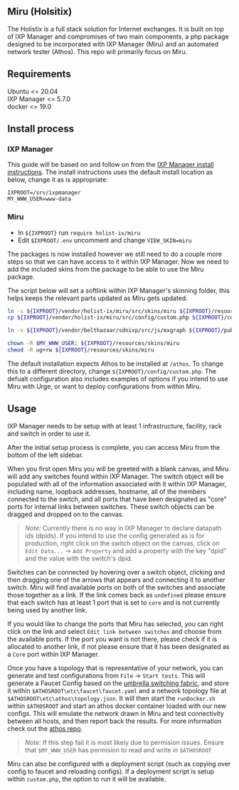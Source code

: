 ## Miru (Holsitix)

The Holistix is a full stack solution for Internet exchanges. It is built on top of IXP Manager and compromises of two main components, a php package designed to be incorporated with IXP Manager (Miru) and an automated network tester (Athos). This repo will primarily focus on Miru.

## Requirements

Ubuntu <= 20.04  
IXP Manager <= 5.7.0  
docker <= 19.0

## Install process

### IXP Manager
This guide will be based on and follow on from the [IXP Manager install instructions](https://docs.ixpmanager.org/install/automated-script/). The install instructions uses the default install location as below, change it as is appropriate:

```
IXPROOT=/srv/ixpmanager
MY_WWW_USER=www-data
```

### Miru
    
- In `${IXPROOT}` run `require holist-ix/miru`
- Edit `$IXPROOT/.env` uncomment and change `VIEW_SKIN=miru`

The packages is now installed however we still need to do a couple more steps so that we can have access to it within IXP Manager. Now we need to add the included skins from the package to be able to use the Miru package.

The script below will set a softlink within IXP Manager's skinning folder, this helps keeps the relevant parts updated as Miru gets updated.

```bash
ln -s ${IXPROOT}/vendor/holist-ix/miru/src/skins/miru ${IXPROOT}/resources/skins/miru
cp ${IXPROOT}/vendor/holist-ix/miru/src/config/custom.php ${IXPROOT}/config/custom.php

ln -s ${IXPROOT}/vendor/belthazaar/sdnixp/src/js/mxgraph ${IXPROOT}/public/mxgraph

chown -R $MY_WWW_USER: ${IXPROOT}/resources/skins/miru
chmod -R ug+rw ${IXPROOT}/resources/skins/miru

```

The default installation expects Athos to be installed at `/athos`. To change this to a different directory, change `${IXPROOT}/config/custom.php`. The defualt configuration also includes examples of options if you intend to use Miru with Urge, or want to deploy configurations from within Miru.


## Usage

IXP Manager needs to be setup with at least 1 infrastructure, facility, rack and switch in order to use it.

After the initial setup process is complete, you can access Miru from the bottom of the left sidebar.

When you first open Miru you will be greeted with a blank canvas, and Miru will add any switches found within IXP Manager. The switch object will be populated with all of the information associated with it within IXP Manager, including name, loopback addresses, hostname, all of the members connected to the switch, and all ports that have been designated as "core" ports for internal links between switches. These switch objects can be dragged and dropped on to the canvas.

> _Note:_ Currently there is no way in IXP Manager to declare datapath ids (dpids). If you intend to use the config generated as is for production, right click on the switch object on the canvas, click on `Edit Data...` -> `Add Property` and add a property with the key "dpid" and the value with the switch's dpid. 

Switches can be connected by hovering over a switch object, clicking and then dragging one of the arrows that appears and connecting it to another switch. Miru will find available ports on both of the switches and associate those together as a link. If the link comes back as `undefined` please ensure that each switch has at least 1 port that is set to `core` and is not currently being used by another link.

If you would like to change the ports that Miru has selected, you can right click on the link and select `Edit link between switches` and choose from the available ports. If the port you want is not there, please check if it is allocated to another link, if not please ensure that it has been designated as a `Core` port within IXP Manager.

Once you have a topology that is representative of your network, you can generate and test configurations from `File` -> `Start tests`. This will generate a Faucet Config based on the [umbrella switching fabric](https://hal.archives-ouvertes.fr/hal-01862776), and store it within `$ATHOSROOT\etc\faucet\faucet.yaml` and a network topology file at `$ATHOSROOT\etc\athos\topology.json`. It will then start the `runDocker.sh` within `$ATHOSROOT` and start an athos docker container loaded with our new configs. This will emulate the network drawn in Miru and test connectivity between all hosts, and then report back the results. For more information check out the [athos repo](https://github.com/Holist-IX/athos).

> _Note:_ If this step fail it is most likely due to permision issues. Ensure that `$MY_WWW_USER` has permision to read and write in `$ATHOSROOT`

Miru can also be configured with a deployment script (such as copying over config to faucet and reloading configs). If a deployment script is setup within `custom.php`, the option to run it will be available.
